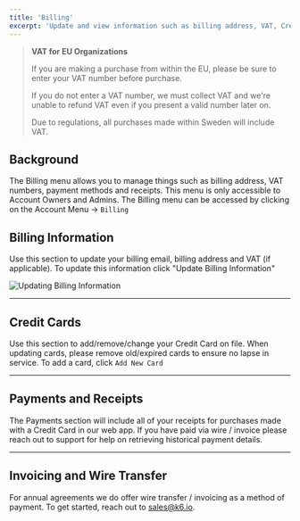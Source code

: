 ```yaml
---
title: 'Billing'
excerpt: 'Update and view information such as billing address, VAT, Credit Cards, and receipts'
---
```


<Blockquote mod="warning">

<b>VAT for EU Organizations</b>

If you are making a purchase from within the EU, please be sure to enter your VAT number before purchase.

If you do not enter a VAT number, we must collect VAT and we're unable to refund VAT even if you present a valid number later on.

Due to regulations, all purchases made within Sweden will include VAT.

</Blockquote>

## Background

The Billing menu allows you to manage things such as billing address, VAT numbers, payment methods and receipts. This menu is only accessible to Account Owners and Admins. The Billing menu can be accessed by clicking on the Account Menu -> `Billing`

## Billing Information

Use this section to update your billing email, billing address and VAT (if applicable). To update this information click "Update Billing Information"

![Updating Billing Information](images/03-Billing/update-billing.png)

---

## Credit Cards

Use this section to add/remove/change your Credit Card on file. When updating cards, please remove old/expired cards to ensure no lapse in service. To add a card, click `Add New Card`

---

## Payments and Receipts

The Payments section will include all of your receipts for purchases made with a Credit Card in our web app. If you have paid via wire / invoice please reach out to support for help on retrieving historical payment details.

---

## Invoicing and Wire Transfer

For annual agreements we do offer wire transfer / invoicing as a method of payment. To get started, reach out to sales@k6.io.

